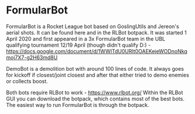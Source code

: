 # FormularBot
FormularBot is a Rocket League bot based on GoslingUtils and Jereon's aerial shots. It can be found here and in the RLBot botpack. It was started 1 April 2020 and first appeared  in a 3x FormularBot team in the UBL qualifying tournament 12/19 April (though didn't qualify D:) - https://docs.google.com/document/d/1WWITdU0URIt0OAEKejeWODnoNkqmoj7X7-g2H63md8U

DemoBot is a demolition bot with around 100 lines of code. It always goes for kickoff if closest/joint closest and after that either tried to demo enemies or collects boost.

Both bots require RLBot to work - https://www.rlbot.org/ Within the RLBot GUI you can download the botpack, which contains most of the best bots. The easiest way to run FormularBot is through the botpack.
